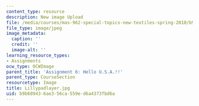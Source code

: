 ```yaml
---
content_type: resource
description: New image Upload
file: /media/courses/mas-962-special-topics-new-textiles-spring-2010/b9b689436ae356ca559ed6a4373fbd6a_Lillypadlayer.jpg
file_type: image/jpeg
image_metadata:
  caption: ''
  credit: ''
  image-alt: ''
learning_resource_types:
- Assignments
ocw_type: OCWImage
parent_title: 'Assignment 6: Hello U.S.A.!!'
parent_type: CourseSection
resourcetype: Image
title: Lillypadlayer.jpg
uid: b9b68943-6ae3-56ca-559e-d6a4373fbd6a
---
```

